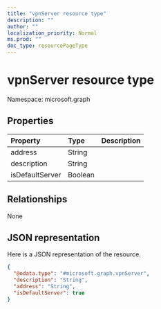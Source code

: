 ```yaml
---
title: "vpnServer resource type"
description: ""
author: ""
localization_priority: Normal
ms.prod: ""
doc_type: resourcePageType
---
```


# vpnServer resource type


Namespace: microsoft.graph



## Properties
|Property|Type|Description|
|:---|:---|:---|
|address|String||
|description|String||
|isDefaultServer|Boolean||

## Relationships
None

## JSON representation
Here is a JSON representation of the resource.
<!-- {
  "blockType": "resource",
  "@odata.type": "microsoft.graph.vpnServer"
}
-->
``` json
{
  "@odata.type": "#microsoft.graph.vpnServer",
  "description": "String",
  "address": "String",
  "isDefaultServer": true
}
```

